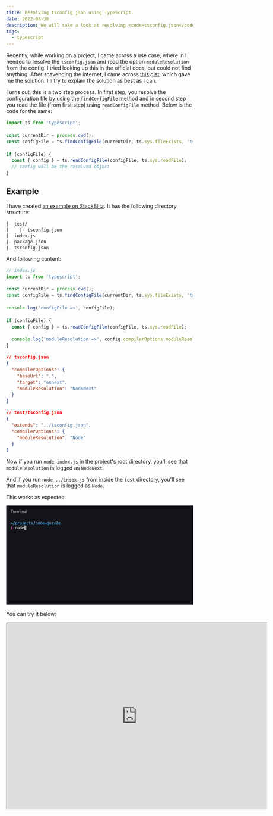 ```yaml
---
title: Resolving tsconfig.json using TypeScript.
date: 2022-08-30
description: We will take a look at resolving <code>tsconfig.json</code> using TypeScript.
tags:
  - typescript
---
```


Recently, while working on a project, I came across a use case, where in I needed to resolve the `tsconfig.json` and read the option `moduleResolution` from the config. I tried looking up this in the official docs, but could not find anything. After scavenging the internet, I came across [this gist](https://gist.github.com/jeremyben/4de4fdc40175d0f76892209e00ece98f), which gave me the solution. I'll try to explain the solution as best as I can.

Turns out, this is a two step process. In first step, you resolve the configuration file by using the `findConfigFile` method and in second step you read the file (from first step) using `readConfigFile` method. Below is the code for the same:

```typescript
import ts from 'typescript';

const currentDir = process.cwd();
const configFile = ts.findConfigFile(currentDir, ts.sys.fileExists, 'tsconfig.json');

if (configFile) {
  const { config } = ts.readConfigFile(configFile, ts.sys.readFile);
  // config will be the resolved object
}
```

## Example

I have created [an example on StackBlitz](https://stackblitz.com/edit/node-quzx2e?file=index.js). It has the following directory structure:

```
|- test/
|    |- tsconfig.json
|- index.js
|- package.json
|- tsconfig.json
```

And following content:

```javascript
// index.js
import ts from 'typescript';

const currentDir = process.cwd();
const configFile = ts.findConfigFile(currentDir, ts.sys.fileExists, 'tsconfig.json');

console.log('configFile =>', configFile);

if (configFile) {
  const { config } = ts.readConfigFile(configFile, ts.sys.readFile);

  console.log('moduleResolution =>', config.compilerOptions.moduleResolution);
}
```

```json
// tsconfig.json
{
  "compilerOptions": {
    "baseUrl": ".",
    "target": "esnext",
    "moduleResolution": "NodeNext"
  }
}
```

```json
// test/tsconfig.json
{
  "extends": "../tsconfig.json",
  "compilerOptions": {
    "moduleResolution": "Node"
  }
}
```

Now if you run `node index.js` in the project's root directory, you'll see that `moduleResolution` is logged as `NodeNext`.

And if you run `node ../index.js` from inside the `test` directory, you'll see that `moduleResolution` is logged as `Node`.

This works as expected.

![cli output](./images/resolve-tsconfig.gif)

You can try it below:

<iframe width="700" height="500" src="https://stackblitz.com/edit/node-quzx2e?ctl=1&embed=1&file=index.js&view=editor" ></iframe>
